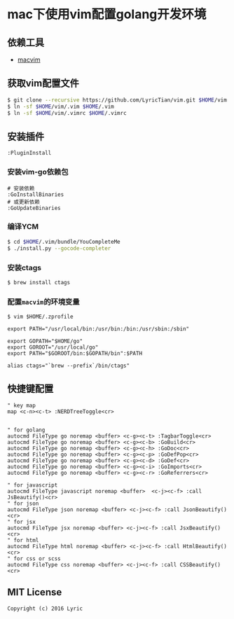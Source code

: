 # mac下使用vim配置golang开发环境

## 依赖工具

* [macvim](https://github.com/macvim-dev/macvim/releases/tag/snapshot-114)

## 获取vim配置文件

``` bash
$ git clone --recursive https://github.com/LyricTian/vim.git $HOME/vim
$ ln -sf $HOME/vim/.vim $HOME/.vim
$ ln -sf $HOME/vim/.vimrc $HOME/.vimrc
```

## 安装插件

```
:PluginInstall
```

### 安装vim-go依赖包

```
# 安装依赖
:GoInstallBinaries
# 或更新依赖
:GoUpdateBinaries
```

### 编译YCM

``` bash
$ cd $HOME/.vim/bundle/YouCompleteMe
$ ./install.py --gocode-completer
```

### 安装ctags

``` bash
$ brew install ctags
```

### 配置`macvim`的环境变量

```
$ vim $HOME/.zprofile
```

```
export PATH="/usr/local/bin:/usr/bin:/bin:/usr/sbin:/sbin"

export GOPATH="$HOME/go"
export GOROOT="/usr/local/go"
export PATH="$GOROOT/bin:$GOPATH/bin":$PATH

alias ctags="`brew --prefix`/bin/ctags"
```

## 快捷键配置

```
" key map
map <c-n><c-t> :NERDTreeToggle<cr>


" for golang
autocmd FileType go noremap <buffer> <c-g><c-t> :TagbarToggle<cr>
autocmd FileType go noremap <buffer> <c-g><c-b> :GoBuild<cr>
autocmd FileType go noremap <buffer> <c-g><c-h> :GoDoc<cr>
autocmd FileType go noremap <buffer> <c-g><c-p> :GoDefPop<cr>
autocmd FileType go noremap <buffer> <c-g><c-d> :GoDef<cr>
autocmd FileType go noremap <buffer> <c-g><c-i> :GoImports<cr>
autocmd FileType go noremap <buffer> <c-g><c-r> :GoReferrers<cr>

" for javascript
autocmd FileType javascript noremap <buffer>  <c-j><c-f> :call JsBeautify()<cr>
" for json
autocmd FileType json noremap <buffer> <c-j><c-f> :call JsonBeautify()<cr>
" for jsx
autocmd FileType jsx noremap <buffer> <c-j><c-f> :call JsxBeautify()<cr>
" for html
autocmd FileType html noremap <buffer> <c-j><c-f> :call HtmlBeautify()<cr>
" for css or scss
autocmd FileType css noremap <buffer> <c-j><c-f> :call CSSBeautify()<cr>
```

## MIT License

```
Copyright (c) 2016 Lyric
```
